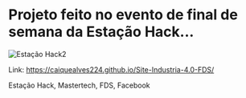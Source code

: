 # Projeto feito no evento de final de semana da Estação Hack...
![Estação Hack2](https://user-images.githubusercontent.com/37445916/59895885-adc4c780-93bc-11e9-8aa6-f6b9ddfee1f1.png)




Link: https://caiquealves224.github.io/Site-Industria-4.0-FDS/

Estação Hack, Mastertech, FDS, Facebook
